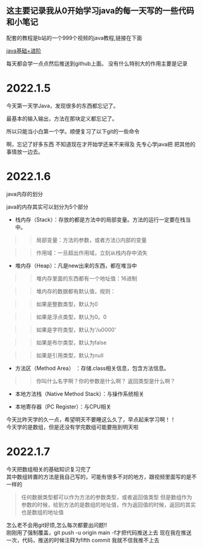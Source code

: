 ## 这主要记录我从0开始学习java的每一天写的一些代码和小笔记  



配套的教程是b站的一个999个视频的java教程,链接在下面  


[java基础+进阶](https://www.bilibili.com/video/BV1uJ411k7wy?p=84&spm_id_from=pageDriver)  
  
每天都会学一点点然后推送到github上面。
没有什么特别大的作用主要是记录  

# 2022.1.5
今天第一天学Java，发现很多的东西都忘记了。  

最基本的输入输出，方法在那块定义都忘记了。  

所以只能当小白第一个学。顺便复习了以下git的一些命令  

啊，忘记了好多东西
不知道现在才开始学还来不来得及
先专心学java把
把其他的事情放一边去。  

# 2022.1.6
java内存的划分  

java的内存其实可以划分为5个部分  

+ 栈内存（Stack）：存放的都是方法中的局部变量。方法的运行一定要在栈当中。  



>> 局部变量：方法的参数，或者方法{}内部的变量  

>> 作用域：一旦超出作用域，立刻从栈内存中消失  


+ 堆内存（Heap）：凡是new出来的东西，都在堆当中  



  
>> 堆内存里面的东西都有一个地址值：16进制  

>> 堆内存的数据都有默认值，规则：    

>> 如果是整数类型，默认为0  

>> 如果是浮点类型，默认为0。0  

>> 如果是字符类型，默认为'/u0000'  

>> 如果是布尔类型，默认为false  
 
>> 如果是引用类型，默认为null  

+ 方法区（Method Area） ：存储.class相关信息，包含方法信息。  
>> 你叫什么名字啊？你的参数是什么啊？ 返回类型是什么啊？

+ 本地方法栈（Native Method Stack）：与操作系统相关  

+ 本地寄存器（PC Register）：与CPU相关




今天比昨天学的久一点，希望明天不要睡这么久了，早点起来学习啊！！  
今天学的是数组，但是还没有学完数组可能要拖到明天啦  
# 2022.1.7
 今天把数组相关的基础知识复习完了  
 其中数组转置的方法是我自己写的，可能有很多不对的地方，跟视频里面写的是不一样的
> 任何数据类型都可以作为方法的参数类型，或者返回值类型
> 但是数组作为参数的时候，给到方法的是数组的地址值，作为返回值的时候，返回的其实也是数组的地址值  

怎么老不会用git好烦,怎么每次都要出问题!!  
刚刚用了强制覆盖，git push -u origin main -f才把代码推送上去
现在我在推送一次，代码，推送的时候注释为fifth commit  我就不信我推不上去


